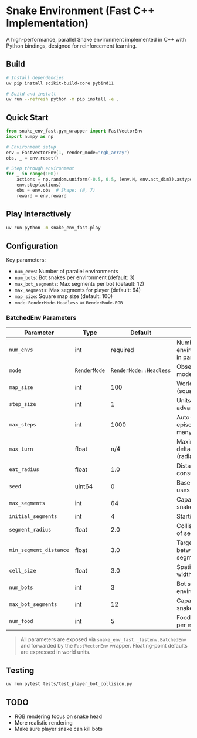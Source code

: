 # Snake Environment (Fast C++ Implementation)

A high-performance, parallel Snake environment implemented in C++ with Python bindings, designed for reinforcement learning.

## Build

```bash
# Install dependencies
uv pip install scikit-build-core pybind11

# Build and install
uv run --refresh python -m pip install -e .  
```

## Quick Start

```python
from snake_env_fast.gym_wrapper import FastVectorEnv
import numpy as np

# Environment setup
env = FastVectorEnv(1, render_mode="rgb_array")
obs, _ = env.reset()

# Step through environment
for _ in range(100):
    actions = np.random.uniform(-0.5, 0.5, (env.N, env.act_dim)).astype(np.float32)
    env.step(actions)
    obs = env.obs  # Shape: (N, 7)
    reward = env.reward
```

## Play Interactively

```bash
uv run python -m snake_env_fast.play
```

## Configuration

Key parameters:
- `num_envs`: Number of parallel environments
- `num_bots`: Bot snakes per environment (default: 3)
- `max_bot_segments`: Max segments per bot (default: 12)
- `max_segments`: Max segments for player (default: 64)
- `map_size`: Square map size (default: 100)
- `mode`: `RenderMode.Headless` or `RenderMode.RGB`

### BatchedEnv Parameters

| Parameter | Type | Default | Description |
| --- | --- | --- | --- |
| `num_envs` | int | required | Number of environments stepped in parallel |
| `mode` | `RenderMode` | `RenderMode::Headless` | Observation/rendering mode |
| `map_size` | int | 100 | World bounds (square) |
| `step_size` | int | 1 | Units the head advances per step |
| `max_steps` | int | 1000 | Auto-truncate episode after this many steps |
| `max_turn` | float | π/4 | Maximum steering delta per step (radians) |
| `eat_radius` | float | 1.0 | Distance threshold to consume food |
| `seed` | uint64 | 0 | Base RNG seed (env _i_ uses `seed + i`) |
| `max_segments` | int | 64 | Capacity of player snake segments |
| `initial_segments` | int | 4 | Starting player length |
| `segment_radius` | float | 2.0 | Collision/render radius of segments |
| `min_segment_distance` | float | 3.0 | Target spacing between consecutive segments |
| `cell_size` | float | 3.0 | Spatial hash cell width/height |
| `num_bots` | int | 3 | Bot snakes per environment |
| `max_bot_segments` | int | 12 | Capacity of each bot snake |
| `num_food` | int | 5 | Food items maintained per environment |

> All parameters are exposed via `snake_env_fast._fastenv.BatchedEnv` and forwarded by the `FastVectorEnv` wrapper. Floating-point defaults are expressed in world units.

## Testing

```bash
uv run pytest tests/test_player_bot_collision.py
```

## TODO

- RGB rendering focus on snake head
- More realistic rendering
- Make sure player snake can kill bots